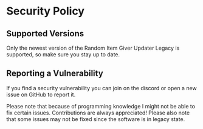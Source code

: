 # Security Policy

## Supported Versions

Only the newest version of the Random Item Giver Updater Legacy is supported, so make sure you stay up to date.

## Reporting a Vulnerability

If you find a security vulnerability you can join on the discord or open a new issue on GitHub to report it.

Please note that because of programming knowledge I might not be able to fix certain issues. Contributions are always appreciated!
Please also note that some issues may not be fixed since the software is in legacy state.

